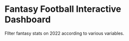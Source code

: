 # Fantasy Football Interactive Dashboard
 FIlter fantasy stats on 2022 according to various variables.
